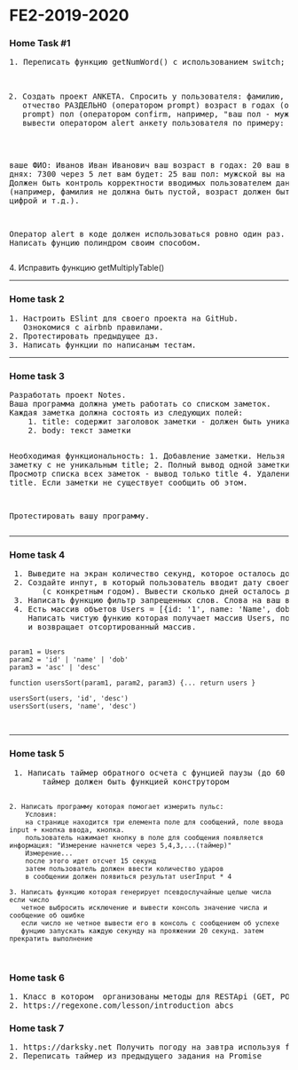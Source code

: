 # FE2-2019-2020
<h3>Home Task #1</h3>
<pre>
1. Переписать функцию getNumWord() с использованием switch;

2. Создать проект ANKETA. Спросить у пользователя:
фамилию, имя, отчество РАЗДЕЛЬНО (оператором prompt)
возраст в годах (оператором prompt)
пол (оператором confirm, например, "ваш пол - мужской?")
и вывести оператором alert анкету пользователя по примеру:

ваше ФИО: Иванов Иван Иванович
ваш возраст в годах: 20
ваш возраст в днях: 7300
через 5 лет вам будет: 25
ваш пол: мужской
вы на пенсии: нет
Должен быть контроль корректности вводимых пользователем данных (например, фамилия не должна быть пустой, возраст должен быть корректной цифрой и т.д.).

Оператор alert в коде должен использоваться ровно один раз.
3. Написать фунцию полиндром своим способом.</pre>
4. Исправить функцию getMultiplyTable()
<hr />
<h3>Home task 2</h3>
<pre>
1. Настроить ESlint для своего проекта на GitHub.
   Ознокомися с airbnb правилами.
2. Протестировать предыдущее дз.
3. Написать функции по написаным тестам.
</pre>
<hr />
<h3>Home task 3</h3>
<pre>
Разработать проект Notes. 
Ваша программа должна уметь работать со списком заметок.
Каждая заметка должна состоять из следующих полей:
    1. title: содержит заголовок заметки - должен быть уникальный
    2. body: текст заметки
    
Необходимая функциональность:
    1. Добавление заметки. Нельзя добавить заметку с не уникальным title;
    2. Полный вывод одной заметки по title
    3. Просмотр списка всех заметок - вывод только title
    4. Удаление заметки по title. Если заметки не существует сообщить об этом.

Протестировать вашу программу.
</pre>
<hr />
<h3>Home task 4</h3>
<pre>
 1. Выведите на экран количество секунд, которое осталось до конца дня.
 2. Создайте инпут, в который пользователь вводит дату своего рождения в формате '2014-12-31'
       (с конкретным годом). Вывести сколько дней осталось до его дня рождения.
 3. Написать функцию фильтр запрещенных слов. Слова на ваш выбор.  
 4. Есть массив объетов Users = [{id: '1', name: 'Name', dob: '1999-01-01'}];
    Написать чистую функию которая получает массив Users, поле сортировки, направление сортировки (убывание, возврастание)
    и возвращает отсортированный массив.

    param1 = Users
    param2 = 'id' | 'name' | 'dob'
    param3 = 'asc' | 'desc'

    function usersSort(param1, param2, param3) {... return users }

    usersSort(users, 'id', 'desc')
    usersSort(users, 'name', 'desc')
</pre>
<hr />
<h3>Home task 5</h3>
<pre>
 1. Написать таймер обратного осчета с фунцией паузы (до 60 сек),
       таймер должен быть функцией конструтором

    2. Написать программу которая помогает измерить пульс:
        Условия:
        на странице находится три елемента поле для сообщений, поле ввода input + кнопка ввода, кнопка.
        пользователь нажимает кнопку в поле для сообщения появляется информация: "Измерение начнется через 5,4,3,...(таймер)"
        Измерение...
        после этого идет отсчет 15 секунд
        затем пользователь должен ввести количество ударов
        в сообщении должен появиться результат userInput * 4

    3. Написать функцию которая генерирует псевдослучайные целые числа если число
       четное выбросить исключение и вывести консоль значение числа и сообщение об ошибке
       если число не четное вывести его в консоль с сообщением об успехе
       фунцию запускать каждую секунду на прояжении 20 секунд. затем прекратить выполнение
</pre>
<h3>Home task 6</h3>
<pre>
1. Класс в котором  организованы методы для RESTApi (GET, POST, PUT, DELETE);
2. https://regexone.com/lesson/introduction_abcs
</pre>

<h3>Home task 7</h3>
<pre>
1. https://darksky.net Получить погоду на завтра используя fetch
2. Переписать таймер из предыдущего задания на Promise
</pre>